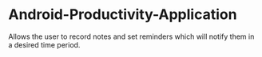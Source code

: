 # Android-Productivity-Application
Allows the user to record notes and set reminders which will notify them in a desired time period. 
